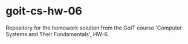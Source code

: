 # goit-cs-hw-06
Repository for the homework solution from the GoIT course 'Computer Systems and Their Fundamentals', HW-6.

